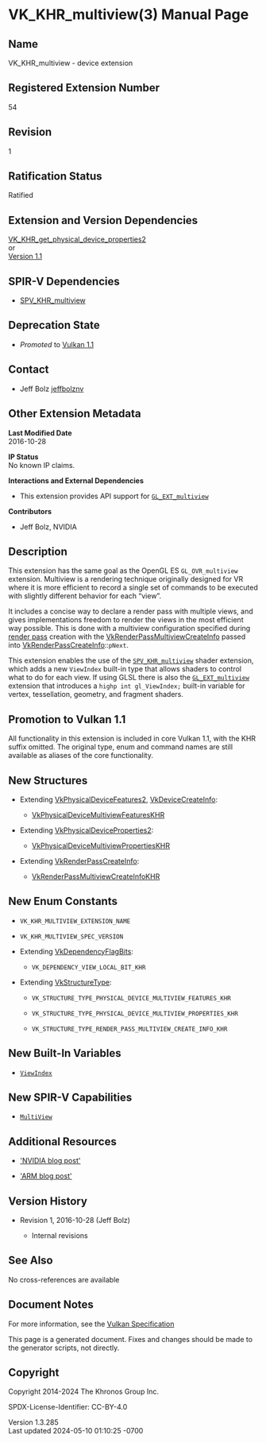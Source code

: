 # VK_KHR_multiview(3) Manual Page

## Name

VK_KHR_multiview - device extension



## <a href="#_registered_extension_number" class="anchor"></a>Registered Extension Number

54

## <a href="#_revision" class="anchor"></a>Revision

1

## <a href="#_ratification_status" class="anchor"></a>Ratification Status

Ratified

## <a href="#_extension_and_version_dependencies" class="anchor"></a>Extension and Version Dependencies

[VK_KHR_get_physical_device_properties2](https://registry.khronos.org/vulkan/specs/1.3-extensions/man/html/VK_KHR_get_physical_device_properties2.html)  
or  
[Version 1.1](#versions-1.1)  

## <a href="#_spir_v_dependencies" class="anchor"></a>SPIR-V Dependencies

- [SPV_KHR_multiview](https://htmlpreview.github.io/?https://github.com/KhronosGroup/SPIRV-Registry/blob/main/extensions/KHR/SPV_KHR_multiview.html)

## <a href="#_deprecation_state" class="anchor"></a>Deprecation State

- *Promoted* to <a
  href="https://registry.khronos.org/vulkan/specs/1.3-extensions/html/vkspec.html#versions-1.1-promotions"
  target="_blank" rel="noopener">Vulkan 1.1</a>

## <a href="#_contact" class="anchor"></a>Contact

- Jeff Bolz <a
  href="https://github.com/KhronosGroup/Vulkan-Docs/issues/new?body=%5BVK_KHR_multiview%5D%20@jeffbolznv%0A*Here%20describe%20the%20issue%20or%20question%20you%20have%20about%20the%20VK_KHR_multiview%20extension*"
  target="_blank" rel="nofollow noopener"><em></em>jeffbolznv</a>

## <a href="#_other_extension_metadata" class="anchor"></a>Other Extension Metadata

**Last Modified Date**  
2016-10-28

**IP Status**  
No known IP claims.

**Interactions and External Dependencies**  
- This extension provides API support for
  [`GL_EXT_multiview`](https://github.com/KhronosGroup/GLSL/blob/main/extensions/ext/GL_EXT_multiview.txt)

**Contributors**  
- Jeff Bolz, NVIDIA

## <a href="#_description" class="anchor"></a>Description

This extension has the same goal as the OpenGL ES `GL_OVR_multiview`
extension. Multiview is a rendering technique originally designed for VR
where it is more efficient to record a single set of commands to be
executed with slightly different behavior for each “view”.

It includes a concise way to declare a render pass with multiple views,
and gives implementations freedom to render the views in the most
efficient way possible. This is done with a multiview configuration
specified during <a
href="https://registry.khronos.org/vulkan/specs/1.3-extensions/html/vkspec.html#renderpass"
target="_blank" rel="noopener">render pass</a> creation with the
[VkRenderPassMultiviewCreateInfo](https://registry.khronos.org/vulkan/specs/1.3-extensions/man/html/VkRenderPassMultiviewCreateInfo.html)
passed into
[VkRenderPassCreateInfo](https://registry.khronos.org/vulkan/specs/1.3-extensions/man/html/VkRenderPassCreateInfo.html)::`pNext`.

This extension enables the use of the
[`SPV_KHR_multiview`](https://htmlpreview.github.io/?https://github.com/KhronosGroup/SPIRV-Registry/blob/main/extensions/KHR/SPV_KHR_multiview.html)
shader extension, which adds a new `ViewIndex` built-in type that allows
shaders to control what to do for each view. If using GLSL there is also
the
[`GL_EXT_multiview`](https://github.com/KhronosGroup/GLSL/blob/main/extensions/ext/GL_EXT_multiview.txt)
extension that introduces a `highp int gl_ViewIndex;` built-in variable
for vertex, tessellation, geometry, and fragment shaders.

## <a href="#_promotion_to_vulkan_1_1" class="anchor"></a>Promotion to Vulkan 1.1

All functionality in this extension is included in core Vulkan 1.1, with
the KHR suffix omitted. The original type, enum and command names are
still available as aliases of the core functionality.

## <a href="#_new_structures" class="anchor"></a>New Structures

- Extending [VkPhysicalDeviceFeatures2](https://registry.khronos.org/vulkan/specs/1.3-extensions/man/html/VkPhysicalDeviceFeatures2.html),
  [VkDeviceCreateInfo](https://registry.khronos.org/vulkan/specs/1.3-extensions/man/html/VkDeviceCreateInfo.html):

  - [VkPhysicalDeviceMultiviewFeaturesKHR](https://registry.khronos.org/vulkan/specs/1.3-extensions/man/html/VkPhysicalDeviceMultiviewFeaturesKHR.html)

- Extending
  [VkPhysicalDeviceProperties2](https://registry.khronos.org/vulkan/specs/1.3-extensions/man/html/VkPhysicalDeviceProperties2.html):

  - [VkPhysicalDeviceMultiviewPropertiesKHR](https://registry.khronos.org/vulkan/specs/1.3-extensions/man/html/VkPhysicalDeviceMultiviewPropertiesKHR.html)

- Extending [VkRenderPassCreateInfo](https://registry.khronos.org/vulkan/specs/1.3-extensions/man/html/VkRenderPassCreateInfo.html):

  - [VkRenderPassMultiviewCreateInfoKHR](https://registry.khronos.org/vulkan/specs/1.3-extensions/man/html/VkRenderPassMultiviewCreateInfoKHR.html)

## <a href="#_new_enum_constants" class="anchor"></a>New Enum Constants

- `VK_KHR_MULTIVIEW_EXTENSION_NAME`

- `VK_KHR_MULTIVIEW_SPEC_VERSION`

- Extending [VkDependencyFlagBits](https://registry.khronos.org/vulkan/specs/1.3-extensions/man/html/VkDependencyFlagBits.html):

  - `VK_DEPENDENCY_VIEW_LOCAL_BIT_KHR`

- Extending [VkStructureType](https://registry.khronos.org/vulkan/specs/1.3-extensions/man/html/VkStructureType.html):

  - `VK_STRUCTURE_TYPE_PHYSICAL_DEVICE_MULTIVIEW_FEATURES_KHR`

  - `VK_STRUCTURE_TYPE_PHYSICAL_DEVICE_MULTIVIEW_PROPERTIES_KHR`

  - `VK_STRUCTURE_TYPE_RENDER_PASS_MULTIVIEW_CREATE_INFO_KHR`

## <a href="#_new_built_in_variables" class="anchor"></a>New Built-In Variables

- <a
  href="https://registry.khronos.org/vulkan/specs/1.3-extensions/html/vkspec.html#interfaces-builtin-variables-viewindex"
  target="_blank" rel="noopener"><code>ViewIndex</code></a>

## <a href="#_new_spir_v_capabilities" class="anchor"></a>New SPIR-V Capabilities

- <a
  href="https://registry.khronos.org/vulkan/specs/1.3-extensions/html/vkspec.html#spirvenv-capabilities-table-MultiView"
  target="_blank" rel="noopener"><code>MultiView</code></a>

## <a href="#_additional_resources" class="anchor"></a>Additional Resources

- ['NVIDIA blog
  post'](https://devblogs.nvidia.com/turing-multi-view-rendering-vrworks)

- ['ARM blog
  post'](https://community.arm.com/developer/tools-software/graphics/b/blog/posts/optimizing-virtual-reality-understanding-multiview)

## <a href="#_version_history" class="anchor"></a>Version History

- Revision 1, 2016-10-28 (Jeff Bolz)

  - Internal revisions

## <a href="#_see_also" class="anchor"></a>See Also

No cross-references are available

## <a href="#_document_notes" class="anchor"></a>Document Notes

For more information, see the <a
href="https://registry.khronos.org/vulkan/specs/1.3-extensions/html/vkspec.html#VK_KHR_multiview"
target="_blank" rel="noopener">Vulkan Specification</a>

This page is a generated document. Fixes and changes should be made to
the generator scripts, not directly.

## <a href="#_copyright" class="anchor"></a>Copyright

Copyright 2014-2024 The Khronos Group Inc.

SPDX-License-Identifier: CC-BY-4.0

Version 1.3.285  
Last updated 2024-05-10 01:10:25 -0700
